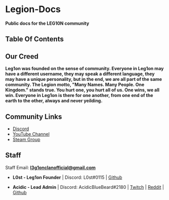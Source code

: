 # Legion-Docs
**Public docs for the LEG10N community**

## Table Of Contents

## Our Creed
**Leg1on was founded on the sense of community. Everyone in Leg1on may have a different username, they may speak a different language, they may have a unique personality, but in the end, we are all part of the same community. The Legion motto, "Many Names. Many People. One Kingdom." stands true. You hurt one, you hurt all of us. One wins, we all win. Everyone in Leg1on is there for one another, from one end of the earth to the other, always and never yeilding.**
## Community Links
* [Discord](https://discord.gg/tPDraSc)
* [YouTube Channel](https://www.youtube.com/channel/UC4D5RT4d-wTSirlfUq0i6nQ)
* [Steam Group](http://steamcommunity.com/groups/leg1onsteam)

## Staff
Staff Email: **l3g1onclanofficial@gmail.com**

* **L0st - Leg1on Founder** |
Discord: L0st#0115 | 
[Github](https://github.com/L0styB0y)

* **Acidic - Lead Admin** | 
Discord: AcidicBlueBeard#2180 | 
[Twitch](https://www.twitch.tv/acidicbluebeard) | 
[Reddit](https://www.reddit.com/user/AksidBeard) | 
[Github](https://github.com/AcidicBlueBeard)
